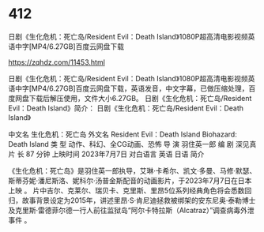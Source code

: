 # 412
日剧《生化危机：死亡岛/Resident Evil：Death Island》1080P超高清电影视频英语中字[MP4/6.27GB]百度云网盘下载

https://zqhdz.com/11453.html

日剧《生化危机：死亡岛/Resident Evil：Death Island》1080P超高清电影视频英语中字[MP4/6.27GB]百度云网盘下载，英语发音，中文字幕，已做压缩处理，百度网盘下载后解压使用，文件大小6.27GB。
日剧《生化危机：死亡岛/Resident Evil：Death Island》简介：
日剧《生化危机：死亡岛/Resident Evil：Death Island》

中文名
生化危机：死亡岛
外文名
Resident Evil：Death Island
Biohazard: Death lsland
类    型
动作、科幻、全CG动画、恐怖
导    演
羽住英一郎
编    剧
深见真
片    长
87 分钟
上映时间
2023年7月7日
对白语言
英语
日语
简介

《生化危机：死亡岛》是羽住英一郎执导，艾琳·卡希尔、凯文·多曼、马修·默瑟、斯蒂芬妮·潘尼斯洛、妮科尔·汤普金斯配音的动画影片，于2023年7月7日在日本上映 。
片中吉尔、克莱尔、瑞贝卡、克里斯、里昂5位系列经典角色将会悉数回归，故事背景设定为2015年，讲述里昂·S·肯尼迪拯救被绑架的安东尼奥·泰勒博士及克里斯·雷德菲尔德一行人前往监狱岛“阿尔卡特拉斯（Alcatraz）”调查病毒外泄事件 。
